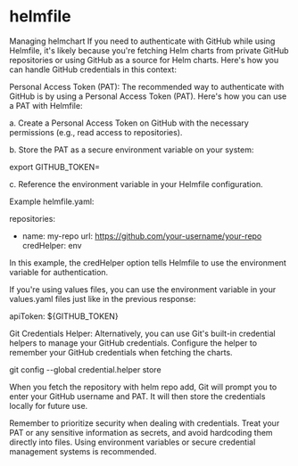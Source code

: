 # helmfile
Managing helmchart
If you need to authenticate with GitHub while using Helmfile, it's likely because you're fetching Helm charts from private GitHub repositories or using GitHub as a source for Helm charts. Here's how you can handle GitHub credentials in this context:

Personal Access Token (PAT):
The recommended way to authenticate with GitHub is by using a Personal Access Token (PAT). Here's how you can use a PAT with Helmfile:

a. Create a Personal Access Token on GitHub with the necessary permissions (e.g., read access to repositories).

b. Store the PAT as a secure environment variable on your system:

export GITHUB_TOKEN=<your-personal-access-token>

c. Reference the environment variable in your Helmfile configuration.

Example helmfile.yaml:

repositories:
  - name: my-repo
    url: https://github.com/your-username/your-repo
    credHelper: env

In this example, the credHelper option tells Helmfile to use the environment variable for authentication.

If you're using values files, you can use the environment variable in your values.yaml files just like in the previous response:

apiToken: ${GITHUB_TOKEN}

Git Credentials Helper:
Alternatively, you can use Git's built-in credential helpers to manage your GitHub credentials. Configure the helper to remember your GitHub credentials when fetching the charts.

git config --global credential.helper store

When you fetch the repository with helm repo add, Git will prompt you to enter your GitHub username and PAT. It will then store the credentials locally for future use.

Remember to prioritize security when dealing with credentials. Treat your PAT or any sensitive information as secrets, and avoid hardcoding them directly into files. Using environment variables or secure credential management systems is recommended.

